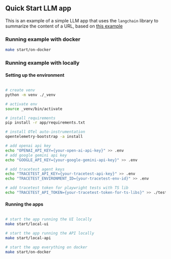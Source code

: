 ## Quick Start LLM app

This is an example of a simple LLM app that uses the `langchain` library to summarize the content of a URL, based on [this example](https://github.com/alphasecio/langchain-examples/tree/main/url-summary)

### Running example with docker

```bash
make start/on-docker
```

### Running example with locally

#### Setting up the environment

```bash

# create venv
python -m venv ./_venv

# activate env
source _venv/bin/activate

# install requirements
pip install -r app/requirements.txt

# install OTel auto-instrumentation
opentelemetry-bootstrap -a install

# add openai api key
echo "OPENAI_API_KEY={your-open-ai-api-key}" >> .env
# add google gemini api key
echo "GOOGLE_API_KEY={your-google-gemini-api-key}" >> .env

# add tracetest agent keys
echo "TRACETEST_API_KEY={your-tracetest-api-key}" >> .env
echo "TRACETEST_ENVIRONMENT_ID={your-tracetest-env-id}" >> .env

# add tracetest token for playwright tests with TS lib
echo "TRACETEST_API_TOKEN={your-tracetest-token-for-ts-libs}" >> ./tests/.env
```

#### Running the apps

```bash

# start the app running the UI locally
make start/local-ui

# start the app running the API locally
make start/local-api

# start the app everything on docker
make start/on-docker

```
